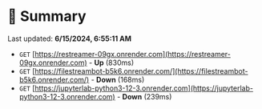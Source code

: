 # 📖 Summary
Last updated: **6/15/2024, 6:55:11 AM**

- `GET` [https://restreamer-09gx.onrender.com](https://restreamer-09gx.onrender.com) - **Up** (830ms)
- `GET` [https://filestreambot-b5k6.onrender.com/](https://filestreambot-b5k6.onrender.com/) - **Down** (168ms)
- `GET` [https://jupyterlab-python3-12-3.onrender.com](https://jupyterlab-python3-12-3.onrender.com) - **Down** (239ms)
